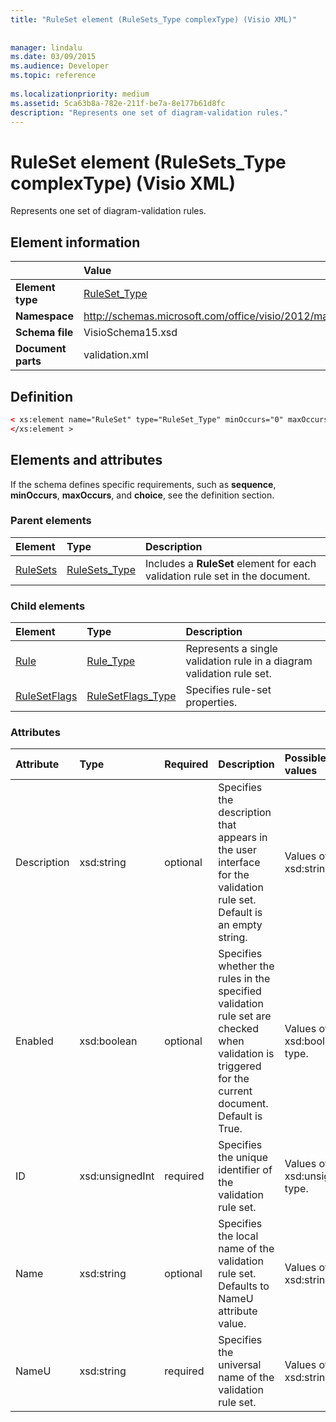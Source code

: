```yaml
---
title: "RuleSet element (RuleSets_Type complexType) (Visio XML)"
 
 
manager: lindalu
ms.date: 03/09/2015
ms.audience: Developer
ms.topic: reference
 
ms.localizationpriority: medium
ms.assetid: 5ca63b8a-782e-211f-be7a-8e177b61d8fc
description: "Represents one set of diagram-validation rules."
---
```


# RuleSet element (RuleSets_Type complexType) (Visio XML)

Represents one set of diagram-validation rules.
  
## Element information

||Value |
|:-----|:-----|
|**Element type** <br/> |[RuleSet_Type](ruleset_type-complextypevisio-xml.md) <br/> |
|**Namespace** <br/> |http://schemas.microsoft.com/office/visio/2012/main  <br/> |
|**Schema file** <br/> |VisioSchema15.xsd  <br/> |
|**Document parts** <br/> |validation.xml  <br/> |
   
## Definition

```XML
< xs:element name="RuleSet" type="RuleSet_Type" minOccurs="0" maxOccurs="unbounded" >
</xs:element >
```

## Elements and attributes

If the schema defines specific requirements, such as **sequence**, **minOccurs**, **maxOccurs**, and **choice**, see the definition section. 
  
### Parent elements

|**Element**|**Type**|**Description**|
|:-----|:-----|:-----|
|[RuleSets](rulesets-element-validation_type-complextypevisio-xml.md) <br/> |[RuleSets_Type](rulesets_type-complextypevisio-xml.md) <br/> |Includes a **RuleSet** element for each validation rule set in the document. |
   
### Child elements

|**Element**|**Type**|**Description**|
|:-----|:-----|:-----|
|[Rule](rule-element-ruleset_type-complextypevisio-xml.md) <br/> |[Rule_Type](rule_type-complextypevisio-xml.md) <br/> |Represents a single validation rule in a diagram validation rule set. |
|[RuleSetFlags](rulesetflags-element-ruleset_type-complextypevisio-xml.md) <br/> |[RuleSetFlags_Type](rulesetflags_type-complextypevisio-xml.md) <br/> |Specifies rule-set properties. |
   
### Attributes

|**Attribute**|**Type**|**Required**|**Description**|**Possible values**|
|:-----|:-----|:-----|:-----|:-----|
|Description  <br/> |xsd:string  <br/> |optional  <br/> |Specifies the description that appears in the user interface for the validation rule set. Default is an empty string. |Values of the xsd:string type. |
|Enabled  <br/> |xsd:boolean  <br/> |optional  <br/> |Specifies whether the rules in the specified validation rule set are checked when validation is triggered for the current document. Default is True. |Values of the xsd:boolean type. |
|ID  <br/> |xsd:unsignedInt  <br/> |required  <br/> |Specifies the unique identifier of the validation rule set. |Values of the xsd:unsignedInt type. |
|Name  <br/> |xsd:string  <br/> |optional  <br/> |Specifies the local name of the validation rule set. Defaults to NameU attribute value. |Values of the xsd:string type. |
|NameU  <br/> |xsd:string  <br/> |required  <br/> |Specifies the universal name of the validation rule set. |Values of the xsd:string type. |
   

